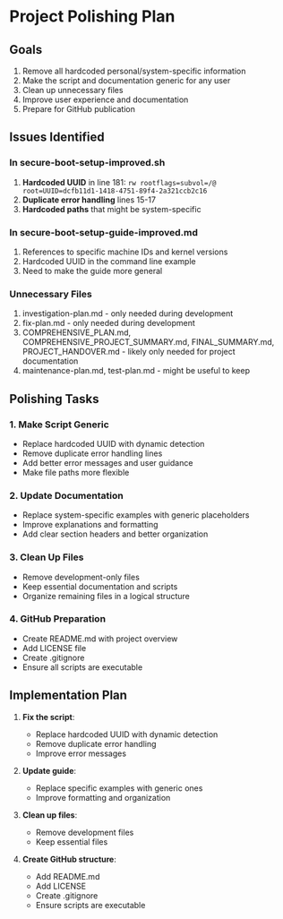 # Project Polishing Plan

## Goals
1. Remove all hardcoded personal/system-specific information
2. Make the script and documentation generic for any user
3. Clean up unnecessary files
4. Improve user experience and documentation
5. Prepare for GitHub publication

## Issues Identified

### In secure-boot-setup-improved.sh
1. **Hardcoded UUID** in line 181: `rw rootflags=subvol=/@ root=UUID=dcfb11d1-1418-4751-89f4-2a321ccb2c16`
2. **Duplicate error handling** lines 15-17
3. **Hardcoded paths** that might be system-specific

### In secure-boot-setup-guide-improved.md
1. References to specific machine IDs and kernel versions
2. Hardcoded UUID in the command line example
3. Need to make the guide more general

### Unnecessary Files
1. investigation-plan.md - only needed during development
2. fix-plan.md - only needed during development
3. COMPREHENSIVE_PLAN.md, COMPREHENSIVE_PROJECT_SUMMARY.md, FINAL_SUMMARY.md, PROJECT_HANDOVER.md - likely only needed for project documentation
4. maintenance-plan.md, test-plan.md - might be useful to keep

## Polishing Tasks

### 1. Make Script Generic
- Replace hardcoded UUID with dynamic detection
- Remove duplicate error handling lines
- Add better error messages and user guidance
- Make file paths more flexible

### 2. Update Documentation
- Replace system-specific examples with generic placeholders
- Improve explanations and formatting
- Add clear section headers and better organization

### 3. Clean Up Files
- Remove development-only files
- Keep essential documentation and scripts
- Organize remaining files in a logical structure

### 4. GitHub Preparation
- Create README.md with project overview
- Add LICENSE file
- Create .gitignore
- Ensure all scripts are executable

## Implementation Plan

1. **Fix the script**:
   - Replace hardcoded UUID with dynamic detection
   - Remove duplicate error handling
   - Improve error messages

2. **Update guide**:
   - Replace specific examples with generic ones
   - Improve formatting and organization

3. **Clean up files**:
   - Remove development files
   - Keep essential files

4. **Create GitHub structure**:
   - Add README.md
   - Add LICENSE
   - Create .gitignore
   - Ensure scripts are executable